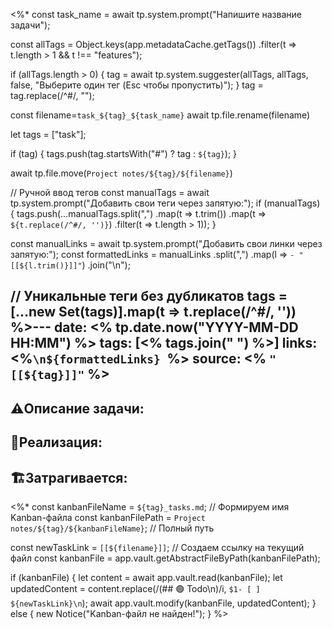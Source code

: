 <%*
const task_name = await tp.system.prompt("Напишите название задачи");


const allTags = Object.keys(app.metadataCache.getTags())
                    .filter(t => t.length > 1 && t !== "features");

if (allTags.length > 0) {
tag = await tp.system.suggester(allTags, allTags, false, "Выберите один тег (Esc чтобы пропустить)");
}
tag = tag.replace(/^#/, "");


const filename=`task_${tag}_${task_name}`
await tp.file.rename(filename)


let tags = ["task"];

if (tag) { tags.push(tag.startsWith("#") ? tag : `${tag}`);
} 

await tp.file.move(`Project notes/${tag}/${filename}`)

// Ручной ввод тегов
const manualTags = await tp.system.prompt("Добавить свои теги через запятую:");
if (manualTags) {
    tags.push(...manualTags.split(",")
        .map(t => t.trim())
        .map(t => `${t.replace(/^#/, '')}`) 
        .filter(t => t.length > 1));
}

const manualLinks = await tp.system.prompt("Добавить свои линки через запятую:"); const formattedLinks = manualLinks .split(",")
.map(l => `- "[[${l.trim()}]]"`)
.join("\n");

// Уникальные теги без дубликатов
tags = [...new Set(tags)].map(t => t.replace(/^#/, ''))
%>---
date: <% tp.date.now("YYYY-MM-DD HH:MM") %>
tags: [<% tags.join(" ") %>]
links: <%`\n${formattedLinks} `%>
source: <% `"[[${tag}]]"` %>
---
## ⚠️Описание задачи:


## 📝Реализация:


## 🏗Затрагивается:




<%*
const kanbanFileName = `${tag}_tasks.md`; // Формируем имя Kanban-файла
const kanbanFilePath = `Project notes/${tag}/${kanbanFileName}`; // Полный путь

const newTaskLink = `[[${filename}]]`; // Создаем ссылку на текущий файл
const kanbanFile = app.vault.getAbstractFileByPath(kanbanFilePath);

if (kanbanFile) { 
	let content = await app.vault.read(kanbanFile);
	let updatedContent = content.replace(/(## 🟢 Todo\n)/i, `$1- [ ]      ${newTaskLink}\n`);
	await app.vault.modify(kanbanFile, updatedContent);
} else {
	new Notice("Kanban-файл не найден!"); } %>